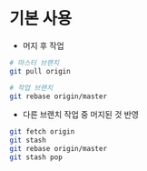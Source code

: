 # 기본 사용
* 머지 후 작업
```sh
# 마스터 브랜치
git pull origin

# 작업 브랜치
git rebase origin/master
```
* 다른 브랜치 작업 중 머지된 것 반영
```sh
git fetch origin
git stash
git rebase origin/master
git stash pop
```